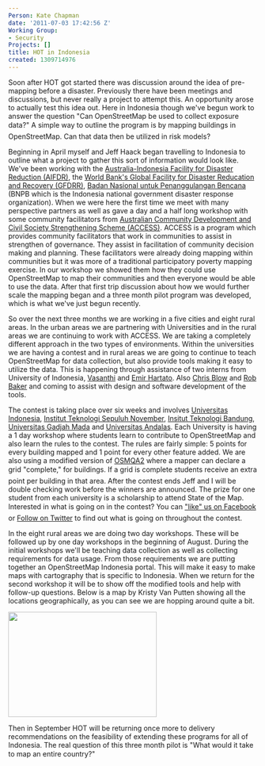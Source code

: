 ```yaml
---
Person: Kate Chapman
date: '2011-07-03 17:42:56 Z'
Working Group:
- Security
Projects: []
title: HOT in Indonesia
created: 1309714976
---
```

<p>Soon after HOT got started there was discussion around the idea of pre-mapping before a disaster. Previously there have been meetings and discussions, but never really a project to attempt this. An opportunity arose to actually test this idea out. Here in Indonesia though we've begun work to answer the question "Can OpenStreetMap be used to collect exposure data?" A simple way to outline the program is by mapping buildings in OpenStreetMap. Can that data then be utilized in risk models?</p><p>Beginning in April myself and Jeff Haack began travelling to Indonesia to outline what a project to gather this sort of information would look like. We've been working with the <a href="http://www.aifdr.org/aifdr_public_website/">Australia-Indonesia Facility for Disaster Reduction (AIFDR)</a>, the <a href="http://www.gfdrr.org/gfdrr/">World Bank's Global Facility for Disaster Reducation and Recovery (GFDRR)</a>, <a href="http://www.bnpb.go.id/">Badan Nasional untuk Penanggulangan Bencana </a>(BNPB which is the Indonesia national government disaster response organization). When we were here the first time we meet with many perspective partners as well as gave a day and a half long workshop with some community facilitators from <a href="http://www.access-indo.or.id/">Australian Community Development and Civil Society Strengthening Scheme (ACCESS)</a>. ACCESS is a program which provides community facilitators that work in communities to assist in strengthen of governance. They assist in facilitation of community decision making and planning. These facilitators were already doing mapping within communities but it was more of a traditional participatory poverty mapping exercise. In our workshop we showed them how they could use OpenStreetMap to map their communities and then everyone would be able to use the data. After that first trip discussion about how we would further scale the mapping began and a three month pilot program was developed, which is what we've just begun recently.</p><p>So over the next three months we are working in a five cities and eight rural areas. In the urban areas we are partnering with Universities and in the rural areas we are continuing to work with ACCESS. We are taking a completely different approach in the two types of environments. Within the universities we are having a contest and in rural areas we are going to continue to teach OpenStreetMap for data collection, but also provide tools making it easy to utilize the data. This is happening through assistance of two interns from University of Indonesia, <a href="twitter.com/justva">Vasanthi</a> and <a href="twitter.com/emirhartato">Emir Hartato</a>. Also <a href="http://www.unthinkingly.com/">Chris Blow</a> and <a href="http://twitter.com/#!/rrbaker">Rob Baker</a> and coming to assist with design and software development of the tools.</p><p>The contest is taking place over six weeks and involves <a href="http://www.ui.ac.id/">Universitas Indonesia</a>, <a href="http://www.its.ac.id/">Institut Teknologi Sepuluh November</a>, <a href="http://www.itb.ac.id/">Insitut Teknologi Bandung</a>, <a href="http://www.ugm.ac.id/">Universitas Gadjah Mada</a> and <a href="http://www.unand.ac.id/">Universitas Andalas</a>. Each University is having a 1 day workshop where students learn to contribute to OpenStreetMap and also learn the rules to the contest. The rules are fairly simple: 5 points for every building mapped and 1 point for every other feature added. We are also using a modified version of <a href="http://osmqa2.qualitystreetmap.org/osmqa/">OSMQA2</a> where a mapper can declare a grid "complete," for buildings. If a grid is complete students receive an extra point per building in that area. After the contest ends Jeff and I will be double checking work before the winners are announced. The prize for one student from each university is a scholarship to attend State of the Map. Interested in what is going on in the contest? You can <a href="http://www.facebook.com/kompetisiosm">"like" us on Facebook</a> or <a href="http://twitter.com/osm_id">Follow on Twitter</a> to find out what is going on throughout the contest.</p><p>In the eight rural areas we are doing two day workshops. These will be followed up by one day workshops in the beginning of August. During the initial workshops we'll be teaching data collection as well as collecting requirements for data usage. From those requirements we are putting together an OpenStreetMap Indonesia portal. This will make it easy to make maps with cartography that is specific to Indonesia. When we return for the second workshop it will be to show off the modified tools and help with follow-up questions. Below is a map by Kristy Van Putten showing all the locations geographically, as you can see we are hopping around quite a bit.</p><p><a href="http://hot.openstreetmap.org/weblog/wp-content/uploads/2011/07/ACCESS_districts_visits.jpg"><img class="aligncenter size-medium wp-image-115" title="ACCESS District Visits" src="http://hot.openstreetmap.org/weblog/wp-content/uploads/2011/07/ACCESS_districts_visits-300x212.jpg" alt="" width="300" height="212"></a></p><p>Then in September HOT will be returning once more to delivery recommendations on the feasibility of extending these programs for all of Indonesia. The real question of this three month pilot is "What would it take to map an entire country?"</p>
